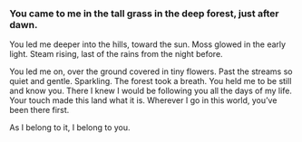 ### You came to me in the tall grass in the deep forest, just after dawn.

You led me deeper into the hills, toward the sun. Moss glowed in the early light. Steam rising, last of the rains from the night before.

You led me on, over the ground covered in tiny flowers. Past the streams so quiet and gentle. Sparkling. The forest took a breath. You held me to be still and know you. There I knew I would be following you all the days of my life.  Your touch made this land what it is. Wherever I go in this world, you’ve been there first.

As I belong to it, I belong to you.